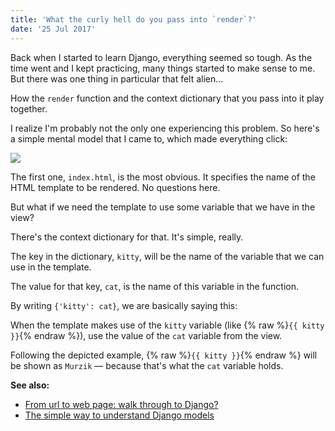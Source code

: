```yaml
---
title: 'What the curly hell do you pass into `render`?'
date: '25 Jul 2017'
---
```


Back when I started to learn Django, everything seemed so tough.
As the time went and I kept practicing, many things started to make sense to me.
But there was one thing in particular that felt alien...

How the `render` function and the context dictionary that you pass into it play together.

I realize I'm probably not the only one experiencing this problem.
So here's a simple mental model that I came to, which made everything click:

<img style="max-width: 700px;" src="/post-img/curlu-hell-render/1.png">

The first one, `index.html`, is the most obvious.
It specifies the name of the HTML template to be rendered.
No questions here.

But what if we need the template to use some variable that we have in the view?

There's the context dictionary for that.
It's simple, really.

The key in the dictionary, `kitty`, will be the name of the variable that we can use in the template.

The value for that key, `cat`, is the name of this variable in the function.

By writing `{'kitty': cat}`, we are basically saying this:

When the template makes use of the `kitty` variable (like {% raw %}`{{ kitty }}`{% endraw %}), use the value of the `cat` variable from the view.

Following the depicted example, {% raw %}`{{ kitty }}`{% endraw %} will be shown as `Murzik` — because that's what the `cat` variable holds.

**See also:**

- [From url to web page: walk through to Django?](/blog/from-url-to-webpage)
- [The simple way to understand Django models](/blog/django-models)
